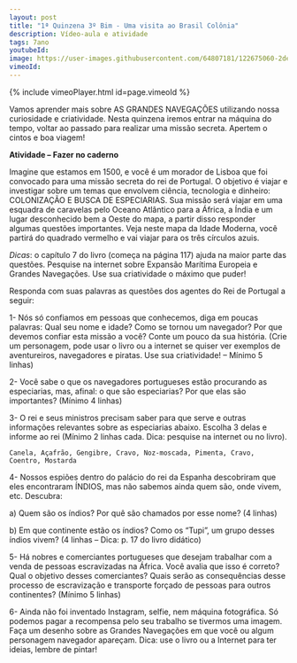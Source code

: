 ```yaml
---
layout: post
title: "1ª Quinzena 3º Bim - Uma visita ao Brasil Colônia"
description: Vídeo-aula e atividade
tags: 7ano
youtubeId:
image: https://user-images.githubusercontent.com/64807181/122675060-2dedb580-d1ae-11eb-87df-96bc65af255f.png
vimeoId: 
---
```


{% include vimeoPlayer.html id=page.vimeoId %}

Vamos aprender mais sobre AS GRANDES NAVEGAÇÕES utilizando nossa curiosidade e criatividade. Nesta quinzena iremos entrar na máquina do tempo, voltar ao passado para realizar uma missão secreta. Apertem o cintos e boa viagem!

**Atividade – Fazer no caderno**

Imagine que estamos em 1500, e você é um morador de Lisboa que foi convocado para uma missão secreta do rei de Portugal. O objetivo é viajar e investigar sobre um temas que envolvem ciência, tecnologia e dinheiro: COLONIZAÇÃO E BUSCA DE ESPECIARIAS. Sua missão será viajar em uma esquadra de caravelas pelo Oceano Atlântico para a África, a Índia e um lugar desconhecido bem a Oeste do mapa, a partir disso responder algumas questões importantes. Veja neste mapa da Idade Moderna, você partirá do quadrado vermelho e vai viajar para os três círculos azuis. 

*Dicas*: o capítulo 7 do livro (começa na página 117) ajuda na maior parte das questões. Pesquise na internet sobre Expansão Marítima Europeia e Grandes Navegações. Use sua criatividade o máximo que puder!

Responda com suas palavras as questões dos agentes do Rei de Portugal a seguir:

1- Nós só confiamos em pessoas que conhecemos, diga em poucas palavras: Qual seu nome e idade? Como se tornou um navegador? Por que devemos confiar esta missão a você? Conte um pouco da sua história. (Crie um personagem, pode usar o livro ou a internet se quiser ver exemplos de aventureiros, navegadores e piratas. Use sua criatividade! – Mínimo 5 linhas)

2- Você sabe o que os navegadores portugueses estão procurando as especiarias, mas, afinal: o que são especiarias? Por que elas são importantes? (Mínimo 4 linhas)

3- O rei e seus ministros precisam saber para que serve e outras informações relevantes sobre as especiarias abaixo. Escolha 3 delas e informe ao rei (Mínimo 2 linhas cada. Dica: pesquise na internet ou no livro).

    Canela, Açafrão, Gengibre, Cravo, Noz-moscada, Pimenta, Cravo, Coentro, Mostarda

4- Nossos espiões dentro do palácio do rei da Espanha descobriram que eles encontraram ÍNDIOS, mas não sabemos ainda quem são, onde vivem, etc. Descubra:

a) Quem são os índios? Por quê são chamados por esse nome? (4 linhas)

b) Em que continente estão os índios? Como os “Tupi”, um grupo desses índios vivem? (4 linhas – Dica: p. 17 do livro didático)

5- Há nobres e comerciantes portugueses que desejam trabalhar com a venda de pessoas escravizadas na África. Você avalia que isso é correto? Qual o objetivo desses comerciantes? Quais serão as consequências desse processo de escravização e transporte forçado de pessoas para outros continentes? (Mínimo 5 linhas)

6- Ainda não foi inventado Instagram, selfie, nem máquina fotográfica. Só podemos pagar a recompensa pelo seu trabalho se tivermos uma imagem. Faça um desenho sobre as Grandes Navegações em que você ou algum personagem navegador apareçam. Dica: use o livro ou a Internet para ter ideias, lembre de pintar!




